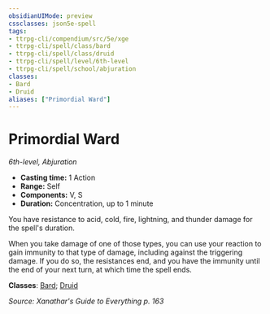 ```yaml
---
obsidianUIMode: preview
cssclasses: json5e-spell
tags:
- ttrpg-cli/compendium/src/5e/xge
- ttrpg-cli/spell/class/bard
- ttrpg-cli/spell/class/druid
- ttrpg-cli/spell/level/6th-level
- ttrpg-cli/spell/school/abjuration
classes:
- Bard
- Druid
aliases: ["Primordial Ward"]
---
```

# Primordial Ward
*6th-level, Abjuration*  


- **Casting time:** 1 Action
- **Range:** Self
- **Components:** V, S
- **Duration:** Concentration, up to 1 minute

You have resistance to acid, cold, fire, lightning, and thunder damage for the spell's duration.

When you take damage of one of those types, you can use your reaction to gain immunity to that type of damage, including against the triggering damage. If you do so, the resistances end, and you have the immunity until the end of your next turn, at which time the spell ends.

**Classes**: [Bard](3-Mechanics/CLI/lists/list-spells-classes-bard.md); [Druid](3-Mechanics/CLI/lists/list-spells-classes-druid.md)

*Source: Xanathar's Guide to Everything p. 163*